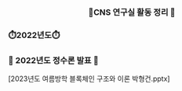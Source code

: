 <div align=center>
  <h3> 📑CNS 연구실 활동 정리 📑 </h3>

</div>
<div align=cneter>
  <h3>⏱️2022년도⏱️ </h3>
     <h3>📖 2022년도 정수론 발표 📖</h3>[2023년도 여름방학 블록체인 구조와 이론 박형건.pptx]
